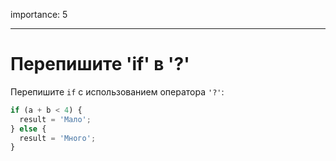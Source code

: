 importance: 5

---

# Перепишите 'if' в '?'

Перепишите `if` с использованием оператора `'?'`:

```js
if (a + b < 4) {
  result = 'Мало';
} else {
  result = 'Много';
}
```

